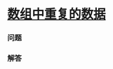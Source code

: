 # [数组中重复的数据](https://leetcode-cn.com/problems/find-all-duplicates-in-an-array)

### 问题



### 解答

```

```

